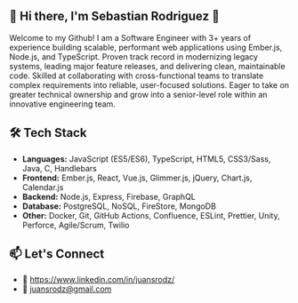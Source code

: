 ## 👋 Hi there, I'm Sebastian Rodriguez 👋

Welcome to my Github! I am a Software Engineer with 3+ years of experience building scalable, performant web applications using Ember.js, Node.js, and TypeScript. Proven track record in modernizing legacy systems, leading major feature releases, and delivering clean, maintainable code. Skilled at collaborating with cross-functional teams to translate complex requirements into reliable, user-focused solutions. Eager to take on greater technical ownership and grow into a senior-level role within an innovative engineering team.

## 🛠️ Tech Stack
- **Languages:** JavaScript (ES5/ES6), TypeScript, HTML5, CSS3/Sass, Java, C, Handlebars
- **Frontend:** Ember.js, React, Vue.js, Glimmer.js, jQuery, Chart.js, Calendar.js
- **Backend:** Node.js, Express, Firebase, GraphQL
- **Database:** PostgreSQL, NoSQL, FireStore, MongoDB
- **Other:** Docker, Git, GitHub Actions, Confluence, ESLint, Prettier, Unity, Perforce, Agile/Scrum, Twilio

## 📫 Let's Connect
- 💼 https://www.linkedin.com/in/juansrodz/
- 📧 juansrodz@gmail.com
